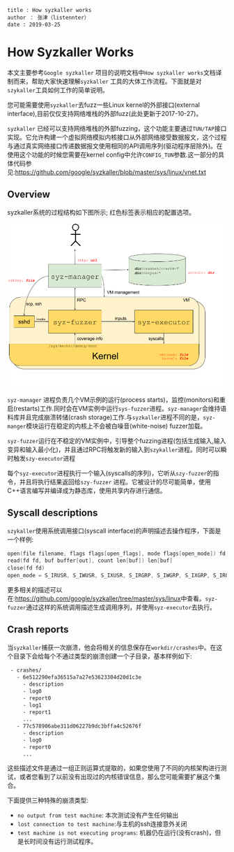 ```
title : How syzkaller works
author ： 张津（listennter）
date : 2019-03-25 
```

# How Syzkaller  Works

本文主要参考`Google syzkaller` 项目的说明文档中`How syzkaller works`文档译制而来，帮助大家快速理解`syzkaller` 工具的大体工作流程。下面就是对`szykaller`工具如何工作的简单说明。

您可能需要使用`syzkaller`去fuzz一些Linux kernel的外部接口(external interface),目前仅仅支持网络堆栈的外部fuzz(此处更新于2017-10-27)。

`syzkaller` 已经可以支持网络堆栈的外部fuzzing，这个功能主要通过`TUN/TAP`接口实现。它允许构建一个虚拟网络模拟内核接口从外部网络接受数据报文，这个过程与通过真实网络接口传递数据报文使用相同的API调用序列(驱动程序层除外)。在使用这个功能的时候您需要在kernel config中允许`CONFIG_TUN`参数.这一部分的具体代码参见:<https://github.com/google/syzkaller/blob/master/sys/linux/vnet.txt>

## Overview

syzkaller系统的过程结构如下图所示; 红色标签表示相应的配置选项。

![process_structure](./images/process_structure.png)

`syz-manager` 进程负责几个VM示例的运行(process starts)，监控(monitors)和重启(restarts)工作.同时会在VM实例中运行`sys-fuzzer`进程。`syz-manager`会维持语料库并且完成崩溃转储(crash storage)工作.与`syzkaller`进程不同的是，`syz-manger`模块运行在稳定的内核上不会被白噪音(white-noise) fuzzer加载。

`syz-fuzzer`运行在不稳定的VM实例中，引导整个fuzzing进程(包括生成输入,输入变异和输入最小化)，并且通过RPC将触发新的输入到`szykaller`进程。同时可以瞬时触发`szy-executor`进程

每个`syz-executor`进程执行一个输入(syscalls的序列)，它听从`szy-fuzzer`的指令，并且将执行结果返回给`szy-fuzzer` 进程。它被设计的尽可能简单，使用C++语言编写并编译成为静态库，使用共享内存进行通信。

## Syscall descriptions

`szykaller`使用系统调用接口(syscall interface)的声明描述去操作程序，下面是一个样例:

```c
open(file filename, flags flags[open_flags], mode flags[open_mode]) fd
read(fd fd, buf buffer[out], count len[buf]) len[buf]
close(fd fd)
open_mode = S_IRUSR, S_IWUSR, S_IXUSR, S_IRGRP, S_IWGRP, S_IXGRP, S_IROTH, S_IWOTH, S_IXOTH
```

更多相关的描述可以在:<https://github.com/google/syzkaller/tree/master/sys/linux>中查看。`syz-fuzzer`通过这样的系统调用描述生成调用序列，并使用`syz-executor`去执行。

## Crash reports

当`syzkaller`捕获一次崩溃，他会将相关的信息保存在`workdir/crashes`中。在这个目录下会给每个不通过类型的崩溃创建一个子目录，基本样例如下:

```
 - crashes/
   - 6e512290efa36515a7a27e53623304d20d1c3e
     - description
     - log0
     - report0
     - log1
     - report1
     ...
   - 77c578906abe311d06227b9dc3bffa4c52676f
     - description
     - log0
     - report0
     ...
```

这些描述文件是通过一组正则运算式提取的，如果您使用了不同的内核架构进行测试，或者您看到了以前没有出现过的内核错误信息，那么您可能需要扩展这个集合。

下面提供三种特殊的崩溃类型:

- `no output from test machine`: 本次测试没有产生任何输出
- `lost connection to test machine`:与主机的ssh连接意外关闭
- `test machine is not executing programs`: 机器仍在运行(没有crash)，但是长时间没有运行测试程序。

